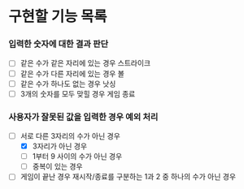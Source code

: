 # 구현할 기능 목록

### 입력한 숫자에 대한 결과 판단

- [ ] 같은 수가 같은 자리에 있는 경우 스트라이크
- [ ] 같은 수가 다른 자리에 있는 경우 볼
- [ ] 같은 수가 하나도 없는 경우 낫싱
- [ ] 3개의 숫자를 모두 맞힐 경우 게임 종료

### 사용자가 잘못된 값을 입력한 경우 예외 처리

- [ ] 서로 다른 3자리의 수가 아닌 경우
  - [x] 3자리가 아닌 경우
  - [ ] 1부터 9 사이의 수가 아닌 경우
  - [ ] 중복이 있는 경우
- [ ] 게임이 끝난 경우 재시작/종료를 구분하는 1과 2 중 하나의 수가 아닌 경우
